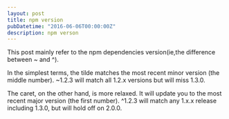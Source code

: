 ```yaml
---
layout: post
title: npm version
pubDatetime: "2016-06-06T00:00:00Z"
description: npm verson
---
```


This post mainly refer to the npm dependencies version(ie,the difference between ~ and ^).

In the simplest terms, the tilde matches the most recent minor version (the middle number). ~1.2.3 will match all 1.2.x versions but will miss 1.3.0.

The caret, on the other hand, is more relaxed. It will update you to the most recent major version (the first number). ^1.2.3 will match any 1.x.x release including 1.3.0, but will hold off on 2.0.0.
